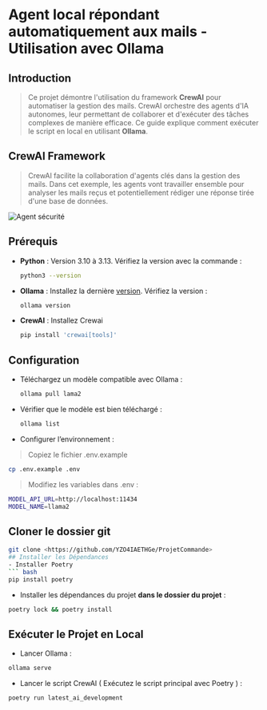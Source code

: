 # Agent local répondant automatiquement aux mails - Utilisation avec Ollama

## Introduction

> Ce projet démontre l'utilisation du framework **CrewAI** pour automatiser la gestion des mails. CrewAI orchestre des agents d'IA autonomes, leur permettant de collaborer et d'exécuter des tâches complexes de manière efficace. Ce guide explique comment exécuter le script en local en utilisant **Ollama**.

## CrewAI Framework

> CrewAI facilite la collaboration d'agents clés dans la gestion des mails. Dans cet exemple, les agents vont travailler ensemble pour analyser les mails reçus et potentiellement rédiger une réponse tirée d'une base de données.

![Agent sécurité](https://github.com/user-attachments/assets/339ef2ea-26c7-4e46-a5a3-8dd5073f8d8e)

## Prérequis

- **Python** : Version 3.10 à 3.13.
  Vérifiez la version avec la commande :
  ```bash
  python3 --version
- **Ollama** :
   Installez la dernière [version](https://ollama.com/).
   Vérifiez la version :
  ```bash
  ollama version
- **CrewAI** : Installez Crewai
  ```bash
  pip install 'crewai[tools]'

## Configuration
 - Téléchargez un modèle compatible avec Ollama : 
   ```bash
   ollama pull lama2
 - Vérifier que le modèle est bien téléchargé :
    ```bash
    ollama list
 - Configurer l’environnement :
 > Copiez le fichier .env.example
 ```bash
 cp .env.example .env
 ```

> Modifiez les variables dans .env :
 ```bash
 MODEL_API_URL=http://localhost:11434
 MODEL_NAME=llama2
```
## Cloner le dossier git
```bash
git clone <https://github.com/YZO4IAETHGe/ProjetCommande>
## Installer les Dépendances
- Installer Poetry
``` bash
pip install poetry
```
- Installer les dépendances du projet  **dans le dossier du projet** :
``` bash
poetry lock && poetry install
```
## Exécuter le Projet en Local
- Lancer Ollama :
``` bash
ollama serve
```
- Lancer le script CrewAI ( Exécutez le script principal avec Poetry ) : 
```bash
poetry run latest_ai_development
```






    

   

  
  
 
  
  





  

